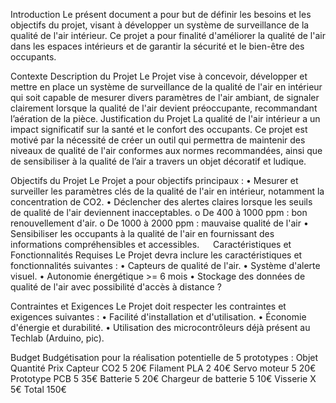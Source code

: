Introduction
Le présent document a pour but de définir les besoins et les objectifs du projet, visant à développer un système de surveillance de la qualité de l'air intérieur. Ce projet a pour finalité d'améliorer la qualité de l'air dans les espaces intérieurs et de garantir la sécurité et le bien-être des occupants.

Contexte
Description du Projet
Le Projet vise à concevoir, développer et mettre en place un système de surveillance de la qualité de l'air en intérieur qui soit capable de mesurer divers paramètres de l'air ambiant, de signaler clairement lorsque la qualité de l'air devient préoccupante, recommandant l’aération de la pièce.
Justification du Projet
La qualité de l'air intérieur a un impact significatif sur la santé et le confort des occupants. Ce projet est motivé par la nécessité de créer un outil qui permettra de maintenir des niveaux de qualité de l'air conformes aux normes recommandées, ainsi que de sensibiliser à la qualité de l’air a travers un objet décoratif et ludique.

Objectifs du Projet
Le Projet a pour objectifs principaux :
•	Mesurer et surveiller les paramètres clés de la qualité de l'air en intérieur, notamment la concentration de CO2.
•	Déclencher des alertes claires lorsque les seuils de qualité de l'air deviennent inacceptables.
o	De 400 à 1000 ppm : bon renouvellement d'air. 
o	De 1000 à 2000 ppm : mauvaise qualité de l'air
•	Sensibiliser les occupants à la qualité de l'air en fournissant des informations compréhensibles et accessibles.
 
Caractéristiques et Fonctionnalités Requises 
Le Projet devra inclure les caractéristiques et fonctionnalités suivantes :
•	Capteurs de qualité de l'air.
•	Système d'alerte visuel.
•	Autonomie énergétique >= 6 mois
•	Stockage des données de qualité de l'air avec possibilité d'accès à distance ?

Contraintes et Exigences 
Le Projet doit respecter les contraintes et exigences suivantes :
•	Facilité d'installation et d'utilisation.
•	Économie d'énergie et durabilité.
•	Utilisation des microcontrôleurs déjà présent au Techlab (Arduino, pic).

Budget 
Budgétisation pour la réalisation potentielle de 5 prototypes :
Objet	Quantité	Prix
Capteur CO2	5	20€
Filament PLA 	2	40€
Servo moteur	5	20€
Prototype PCB	5	35€
Batterie	5	20€
Chargeur de batterie	5	10€
Visserie	X	5€
Total	150€
